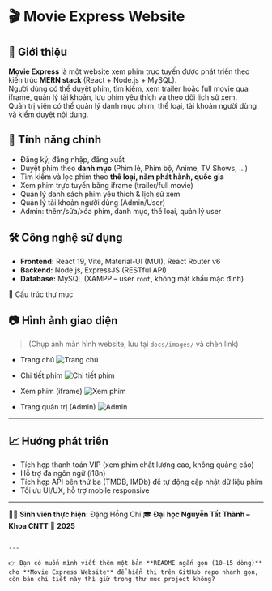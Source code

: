 
# 🎬 Movie Express Website

## 📌 Giới thiệu
**Movie Express** là một website xem phim trực tuyến được phát triển theo kiến trúc **MERN stack** (React + Node.js + MySQL).  
Người dùng có thể duyệt phim, tìm kiếm, xem trailer hoặc full movie qua iframe, quản lý tài khoản, lưu phim yêu thích và theo dõi lịch sử xem.  
Quản trị viên có thể quản lý danh mục phim, thể loại, tài khoản người dùng và kiểm duyệt nội dung.  



## 🚀 Tính năng chính
- Đăng ký, đăng nhập, đăng xuất  
- Duyệt phim theo **danh mục** (Phim lẻ, Phim bộ, Anime, TV Shows, …)  
- Tìm kiếm và lọc phim theo **thể loại, năm phát hành, quốc gia**  
- Xem phim trực tuyến bằng iframe (trailer/full movie)  
- Quản lý danh sách phim yêu thích & lịch sử xem  
- Quản lý tài khoản người dùng (Admin/User)  
- Admin: thêm/sửa/xóa phim, danh mục, thể loại, quản lý user  



## 🛠️ Công nghệ sử dụng
- **Frontend:** React 19, Vite, Material-UI (MUI), React Router v6  
- **Backend:** Node.js, ExpressJS (RESTful API)  
- **Database:** MySQL (XAMPP – user `root`, không mật khẩu mặc định)  



 📂 Cấu trúc thư mục 








## 📷 Hình ảnh giao diện

> (Chụp ảnh màn hình website, lưu tại `docs/images/` và chèn link)

* Trang chủ
  ![Trang chủ](docs/images/home.png)

* Chi tiết phim
  ![Chi tiết phim](docs/images/movie-detail.png)

* Xem phim (iframe)
  ![Xem phim](docs/images/player.png)

* Trang quản trị (Admin)
  ![Admin](docs/images/admin.png)

---

## 📈 Hướng phát triển

* Tích hợp thanh toán VIP (xem phim chất lượng cao, không quảng cáo)
* Hỗ trợ đa ngôn ngữ (i18n)
* Tích hợp API bên thứ ba (TMDB, IMDb) để tự động cập nhật dữ liệu phim
* Tối ưu UI/UX, hỗ trợ mobile responsive

---

👨‍💻 **Sinh viên thực hiện:** Đặng Hồng Chí
🎓 **Đại học Nguyễn Tất Thành – Khoa CNTT**
📅 **2025**

```

---

👉 Bạn có muốn mình viết thêm một bản **README ngắn gọn (10–15 dòng)** cho **Movie Express Website** để hiển thị trên GitHub repo nhanh gọn, còn bản chi tiết này thì giữ trong thư mục project không?
```
